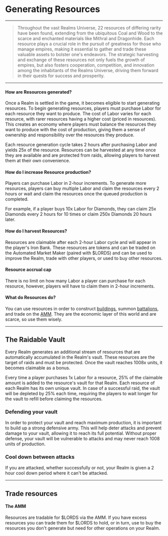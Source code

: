 # Generating Resources

---

> Throughout the vast Realms Universe, 22 resources of differing rarity have been found, extending from the ubiquitous Coal and Wood to the scarce and enchanted materials like Mithral and Dragonhide. Each resource plays a crucial role in the pursuit of greatness for those who manage empires, making it essential to gather and trade these valuable assets to bolster one's endeavors. The strategic harvesting and exchange of these resources not only fuels the growth of empires, but also fosters cooperation, competition, and innovation among the inhabitants of the Realms Universe, driving them forward in their quests for success and prosperity.


---

#### How are Resources generated?

Once a Realm is settled in the game, it becomes eligible to start generating resources. To begin generating resources, players must purchase Labor for each resource they want to produce. The cost of Labor varies for each resource, with rarer resources having a higher cost (priced in resources). This creates an economy where players must balance the resources they want to produce with the cost of production, giving them a sense of ownership and responsibility over the resources they produce.

Each resource generation cycle takes 2 hours after purchasing Labor and yields 25x of the resource. Resources can be harvested at any time once they are available and are protected from raids, allowing players to harvest them at their own convenience.

#### How do I increase Resource production?

Players can purchase Labor in 2-hour increments. To generate more resources, players can buy multiple Labor and claim the resources every 2 hours or wait and claim the resources once the queued production is completed.

For example, if a player buys 10x Labor for Diamonds, they can claim 25x Diamonds every 2 hours for 10 times or claim 250x Diamonds 20 hours later.


#### How do I harvest Resources?

Resources are claimable after each 2-hour Labor cycle and will appear in the player's Iron Bank. These resources are tokens and can be traded on the Automated Market Maker (paired with $LORDS) and can be used to improve the Realm, trade with other players, or used to buy other resources.

#### Resource accrual cap

There is no limit on how many Labor a player can purchase for each resource, however, players will have to claim them in 2-hour increments. 

#### What do Resources do?

You can use resources in order to construct [buildings](./buildings#economic), summon [battalions](./troops-squads), and trade on the [AMM](/docs/economics/resource-amm). They are the economic layer of this world and are scarce, so use them wisely.



---

## The Raidable Vault

Every Realm generates an additional stream of resources that are automatically accumulated in the Realm's vault. These resources are the target of raids and must be protected. Once the vault reaches 1008x units, it becomes claimable as a bonus. 

Every time a player purchases 1x Labor for a resource, 25% of the claimable amount is added to the resource's vault for that Realm. Each resource of each Realm has its own unique vault. In case of a successful raid, the vault will be depleted by 25% each time, requiring the players to wait longer for the vault to refill before claiming the resources.

### Defending your vault

In order to protect your vault and reach maximum production, it is important to build up a strong defensive army. This will help deter attacks and prevent damage to your vault, allowing it to reach its full potential. Without proper defense, your vault will be vulnerable to attacks and may never reach 1008 units of production.

### Cool down between attacks

If you are attacked, whether successfully or not, your Realm is given a 2 hour cool down period where it can't be attacked.

---

## Trade resources

#### The AMM

Resources are tradable for $LORDS via the AMM. If you have excess resources you can trade them for $LORDS to hold, or in turn, use to buy the resources you don't generate but need for other operations on your Realm.
